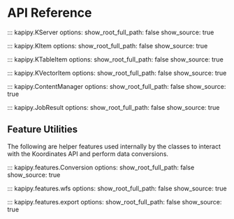 # API Reference

::: kapipy.KServer
    options:
        show_root_full_path: false
        show_source: true

::: kapipy.KItem
    options:
        show_root_full_path: false
        show_source: true

::: kapipy.KTableItem
    options:
        show_root_full_path: false
        show_source: true

::: kapipy.KVectorItem
    options:
        show_root_full_path: false
        show_source: true

::: kapipy.ContentManager
    options:
        show_root_full_path: false
        show_source: true

::: kapipy.JobResult
    options:
        show_root_full_path: false
        show_source: true

## Feature Utilities
The following are helper features used internally by the classes to interact with the Koordinates API and perform data conversions.  

::: kapipy.features.Conversion
    options:
        show_root_full_path: false
        show_source: true

::: kapipy.features.wfs
    options:
        show_root_full_path: false
        show_source: true

::: kapipy.features.export
    options:
        show_root_full_path: false
        show_source: true
